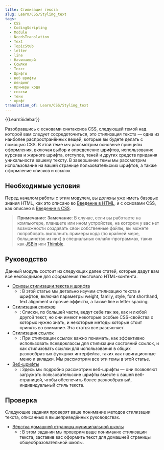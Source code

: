 ```yaml
---
title: Стилизация текста
slug: Learn/CSS/Styling_text
tags:
  - CSS
  - CodingScripting
  - Module
  - NeedsTranslation
  - Text
  - TopicStub
  - letter
  - line
  - Начинающий
  - Ссылки
  - Текст
  - Шрифты
  - веб шрифты
  - лендинг
  - примеры кода
  - списки
  - тени
  - шрифт
translation_of: Learn/CSS/Styling_text
---
```

{{LearnSidebar}}

Разобравшись с основами синтаксиса CSS, следующей темой над которой вам следует сосредоточиться, это стилизация текста — одна из наиболее распространённых вещей, которые вы будете делать с помощью CSS. В этой теме мы рассмотрим основные принципы оформления, включая выбор и определение шрифтов, использование курсива и жирного шрифта, отступов, теней и других средств придания уникальности вашему тексту. В завершение темы мы рассмотрим использование на вашей странице пользовательских шрифтов, а также оформление списков и ссылок

## Необходимые условия

Перед началом работы с этим модулем, вы должны уже иметь базовые знания HTML, как это описано во [Введение в HTML](/ru/docs/Learn/HTML/Introduction_to_HTML), и с основами CSS, как описано в [Введение в CSS](/ru/docs/Learn/CSS/Introduction_to_CSS).

> **Примечание:** **Замечание**: В случае, если вы работаете на компьютере, планшете или ином устройстве, на котором у вас нет возможности создавать свои собственные файлы, вы можете попробовать выполнить примеры кода (по крайней мере, большинство из них) в специальных онлайн-программах, таких как [JSBin](http://jsbin.com/) или [Thimble](https://thimble.mozilla.org/).

## Руководство

Данный модуль состоит из следующих далее статей, которые дадут вам всё необходимое для оформления текстового HTML-контента.

- [Основы стилизации текста и шрифта](/ru/docs/Learn/CSS/Styling_text/Fundamentals)
  - : В этой статье мы детально изучим стилизацию текста и шрифтов, включая параметры weight, family, style, font shorthand, text alignment и прочие эффекты, а также line и letter spacing.
- [Стилизация списков](/ru/docs/Learn/CSS/Styling_text/Styling_lists)
  - : Списки, по большей части, ведут себе так же, как и любой другой текст, но они имеют некоторые особые CSS-свойства о которых нужно знать, и
    некоторые методы которые стоит принять во внимание. Эта статья все разъясняет.
- [Стилизация ссылок](/ru/docs/Learn/CSS/Styling_text/Styling_links)
  - : При стилизации ссылок важно понимать, как эффективно использовать псевдоклассы для стилизации состояний ссылок, и как стилизовать ссылки для использования в общих разнообразных функциях интерфейса, таких как навигационные меню и вкладки. Мы рассмотрим все эти темы в этой статье.
- [Веб-шрифты](/ru/docs/Learn/CSS/Styling_text/Web_fonts)
  - : Здесь мы подробно рассмотрим веб-шрифты — они позволяют загружать пользовательские шрифты вместе с вашей веб-страницей, чтобы обеспечить более разнообразный, индивидуальный стиль текста.

## Проверка

Следующие задания проверят ваше понимание методов стилизации текста, описанных в вышеприведённых руководствах.

- [Вёрстка домашней страницы муниципальной школы](/en-US/Learn/CSS/Styling_text/Typesetting_a_homepage)
  - : В этом задании мы проверим ваше понимание стилизации текста, заставив вас оформить текст для домашней страницы общеобразовательной школы.
